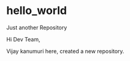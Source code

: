 # hello_world
Just another Repository

Hi Dev Team,

Vijay kanumuri here, created a new 
repository.

